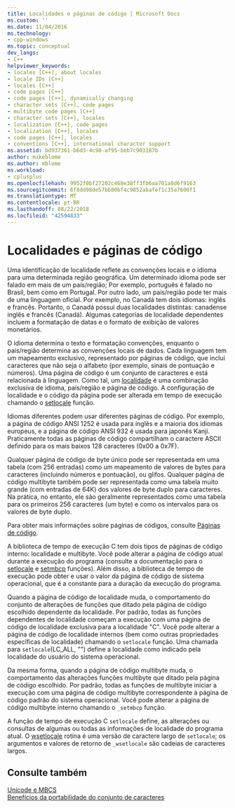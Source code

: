 ```yaml
---
title: Localidades e páginas de código | Microsoft Docs
ms.custom: ''
ms.date: 11/04/2016
ms.technology:
- cpp-windows
ms.topic: conceptual
dev_langs:
- C++
helpviewer_keywords:
- locales [C++], about locales
- locale IDs [C++]
- locales [C++]
- code pages [C++]
- code pages [C++], dynamically changing
- character sets [C++], code pages
- multibyte code pages [C++]
- character sets [C++], locales
- localization [C++], code pages
- localization [C++], locales
- code pages [C++], locales
- conventions [C++], international character support
ms.assetid: bd937361-b6d3-4c98-af95-beb7c903187b
author: mikeblome
ms.author: mblome
ms.workload:
- cplusplus
ms.openlocfilehash: 9952f0bf27202c468e38ff3fb6aa701a0d6f9163
ms.sourcegitcommit: 6f8dd98de57bb80bf4c9852abafef1c35a7600f1
ms.translationtype: MT
ms.contentlocale: pt-BR
ms.lasthandoff: 08/22/2018
ms.locfileid: "42594833"
---
```

# <a name="locales-and-code-pages"></a>Localidades e páginas de código
Uma identificação de localidade reflete as convenções locais e o idioma para uma determinada região geográfica. Um determinado idioma pode ser falado em mais de um país/região; Por exemplo, português é falado no Brasil, bem como em Portugal. Por outro lado, um país/região pode ter mais de uma linguagem oficial. Por exemplo, no Canadá tem dois idiomas: inglês e francês. Portanto, o Canadá possui duas localidades distintas: canadense inglês e francês (Canadá). Algumas categorias de localidade dependentes incluem a formatação de datas e o formato de exibição de valores monetários.  
  
 O idioma determina o texto e formatação convenções, enquanto o país/região determina as convenções locais de dados. Cada linguagem tem um mapeamento exclusivo, representado por páginas de código, que inclui caracteres que não seja o alfabeto (por exemplo, sinais de pontuação e números). Uma página de código é um conjunto de caracteres e está relacionada à linguagem. Como tal, um [localidade](../c-runtime-library/locale.md) é uma combinação exclusiva de idioma, país/região e página de código. A configuração de localidade e o código da página pode ser alterada em tempo de execução chamando o [setlocale](../c-runtime-library/reference/setlocale-wsetlocale.md) função.  
  
 Idiomas diferentes podem usar diferentes páginas de código. Por exemplo, a página de código ANSI 1252 é usada para inglês e a maioria dos idiomas europeus, e a página de código ANSI 932 é usada para japonês Kanji. Praticamente todas as páginas de código compartilham o caractere ASCII definido para os mais baixos 128 caracteres (0x00 a 0x7F).  
  
 Qualquer página de código de byte único pode ser representada em uma tabela (com 256 entradas) como um mapeamento de valores de bytes para caracteres (incluindo números e pontuação), ou glifos. Qualquer página de código multibyte também pode ser representada como uma tabela muito grande (com entradas de 64K) dos valores de byte duplo para caracteres. Na prática, no entanto, ele são geralmente representados como uma tabela para os primeiros 256 caracteres (um byte) e como os intervalos para os valores de byte duplo.  
  
 Para obter mais informações sobre páginas de códigos, consulte [Páginas de código](../c-runtime-library/code-pages.md).  
  
 A biblioteca de tempo de execução C tem dois tipos de páginas de código interno: localidade e multibyte. Você pode alterar a página de código atual durante a execução do programa (consulte a documentação para o [setlocale](../c-runtime-library/reference/setlocale-wsetlocale.md) e [setmbcp](../c-runtime-library/reference/setmbcp.md) funções). Além disso, a biblioteca de tempo de execução pode obter e usar o valor da página de código de sistema operacional, que é a constante para a duração da execução do programa.  
  
 Quando a página de código de localidade muda, o comportamento do conjunto de alterações de funções que ditado pela página de código escolhido dependente da localidade. Por padrão, todas as funções dependentes de localidade começam a execução com uma página de código de localidade exclusiva para a localidade "C". Você pode alterar a página de código de localidade internos (bem como outras propriedades específicas de localidade) chamando o `setlocale` função. Uma chamada para `setlocale`(LC_ALL, "") define a localidade como indicado pela localidade do usuário do sistema operacional.  
  
 Da mesma forma, quando a página de código multibyte muda, o comportamento das alterações funções multibyte que ditado pela página de código escolhido. Por padrão, todas as funções de multibyte iniciar a execução com uma página de código multibyte correspondente à página de código padrão do sistema operacional. Você pode alterar a página de código multibyte interno chamando o `_setmbcp` função.  
  
 A função de tempo de execução C `setlocale` define, as alterações ou consultas de algumas ou todas as informações de localidade do programa atual. O [wsetlocale](../c-runtime-library/reference/setlocale-wsetlocale.md) rotina é uma versão de caractere largo de `setlocale`; os argumentos e valores de retorno de `_wsetlocale` são cadeias de caracteres largos.  
  
## <a name="see-also"></a>Consulte também  
 [Unicode e MBCS](../text/unicode-and-mbcs.md)   
 [Benefícios da portabilidade do conjunto de caracteres](../text/benefits-of-character-set-portability.md)